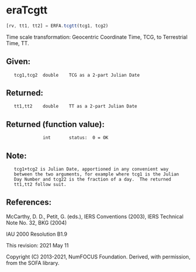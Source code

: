 # eraTcgtt

```js
[rv, tt1, tt2] = ERFA.tcgtt(tcg1, tcg2)
```

Time scale transformation:  Geocentric Coordinate Time, TCG, to
Terrestrial Time, TT.

## Given:
```
   tcg1,tcg2  double    TCG as a 2-part Julian Date
```

## Returned:
```
   tt1,tt2    double    TT as a 2-part Julian Date
```

## Returned (function value):
```
              int       status:  0 = OK
```

## Note:

```
   tcg1+tcg2 is Julian Date, apportioned in any convenient way
   between the two arguments, for example where tcg1 is the Julian
   Day Number and tcg22 is the fraction of a day.  The returned
   tt1,tt2 follow suit.
```

## References:

   McCarthy, D. D., Petit, G. (eds.), IERS Conventions (2003),
   IERS Technical Note No. 32, BKG (2004)

   IAU 2000 Resolution B1.9

This revision:  2021 May 11

Copyright (C) 2013-2021, NumFOCUS Foundation.
Derived, with permission, from the SOFA library.
